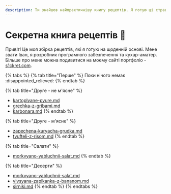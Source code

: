 ```yaml
---
description: Ти знайшов найпрактичнішу книгу рецептів. Я готую ці страви завжди!
---
```


# Секретна книга рецептів 🤫

Привіт! Це моя збірка рецептів, які я готую на щоденній основі. Мене звати Іван, я розробник програмного забезпечення та кухар-аматер. Більше про мене можна подивитися на моєму сайті портфоліо - [s1ckret.com](https://s1ckret.com/).&#x20;

{% tabs %}
{% tab title="Перше" %}
Поки нічого немає :disappointed\_relieved:
{% endtab %}

{% tab title="Друге - не м'ясне" %}
* [kartoplyane-pyure.md](receipes/kartoplyane-pyure.md "mention")
* [grechka-z-gribami.md](receipes/grechka-z-gribami.md "mention")
* [karbonara.md](receipes/karbonara.md "mention")
{% endtab %}

{% tab title="Друге - м'ясне" %}
* [zapechena-kuryacha-grudka.md](receipes/zapechena-kuryacha-grudka.md "mention")
* [tyufteli-z-risom.md](receipes/tyufteli-z-risom.md "mention")
{% endtab %}

{% tab title="Салати" %}
* [morkvyano-yabluchnii-salat.md](receipes/morkvyano-yabluchnii-salat.md "mention")
{% endtab %}

{% tab title="Десерти" %}
* [morkvyano-yabluchnii-salat.md](receipes/morkvyano-yabluchnii-salat.md "mention")
* [vivsyana-zapikanka-z-bananom.md](receipes/vivsyana-zapikanka-z-bananom.md "mention")
* [sirniki.md](in-progress/sirniki.md "mention")
{% endtab %}
{% endtabs %}
